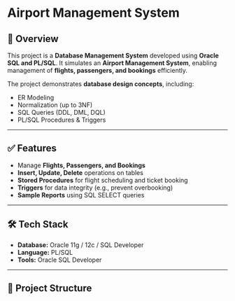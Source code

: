 # Airport Management System 

## 📌 Overview
This project is a **Database Management System** developed using **Oracle SQL and PL/SQL**. It simulates an **Airport Management System**, enabling management of **flights, passengers, and bookings** efficiently.

The project demonstrates **database design concepts**, including:
- ER Modeling
- Normalization (up to 3NF)
- SQL Queries (DDL, DML, DQL)
- PL/SQL Procedures & Triggers

---

## ✅ Features
- Manage **Flights, Passengers, and Bookings**
- **Insert, Update, Delete** operations on tables
- **Stored Procedures** for flight scheduling and ticket booking
- **Triggers** for data integrity (e.g., prevent overbooking)
- **Sample Reports** using SQL SELECT queries

---

## 🛠 Tech Stack
- **Database:** Oracle 11g / 12c / SQL Developer
- **Language:** PL/SQL
- **Tools:** Oracle SQL Developer

---

## 📂 Project Structure
